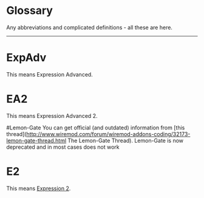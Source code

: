 # <i class="fa fa-sort-alpha-asc"></i> Glossary

Any abbreviations and complicated definitions - all these are here.

---

# ExpAdv
This means Expression Advanced.

# EA2
This means Expression Advanced 2.

#Lemon-Gate
You can get official (and outdated) information from [this thread](http://www.wiremod.com/forum/wiremod-addons-coding/32173-lemon-gate-thread.html The Lemon-Gate Thread). Lemon-Gate is now deprecated and in most cases does not work

# E2
This means [Expression 2](http://wiki.wiremod.com/wiki/Expression_2).